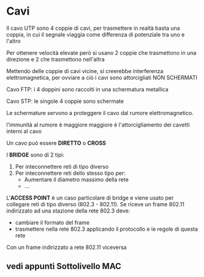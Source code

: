 # Cavi

Il cavo UTP sono 4 coppie di cavi, per trasmettere in realtà basta una coppia, in cui il segnale viaggia come differenza di potenziale tra uno e l'altro

Per ottenere velocità elevate però si usano 2 coppie che trasmettono in una direzione e 2 che trasmettono nell'altra

Mettendo delle coppie di cavi vicine, si creerebbe interferenza elettromagnetica, per ovviare a ciò i cavi sono attorcigliati NON SCHERMATI


Cavo FTP: i 4 doppini sono raccolti in una schermatura metallica

Cavo STP: le singole 4 coppie sono schermate

Le schermature servono a proteggere il cavo dal rumore elettromagnetico.

l'immunità al rumore è maggiore maggiore è l'attorcigliamento dei cavetti interni al cavo

Un cavo può essere **DIRETTO** o **CROSS**


I **BRIDGE** sono di 2 tipi:
1. Per inteconnettere reti di tipo diverso
2. Per inteconnettere reti dello stesso tipo per:
	- Aumentare il diametro massimo della rete
	- ...

L'**ACCESS POINT** è un caso particolare di bridge e viene usato per collegare reti di tipo diverso (802.3 - 802.11).
Se riceve un frame 802.11 indirizzato ad una stazione della rete 802.3 deve:
- cambiare il formato del frame
- trasmettere nella rete 802.3 applicando il protocollo e le regole di questa rete 

Con un frame indirizzato a rete 802.11 viceversa

## vedi appunti Sottolivello MAC